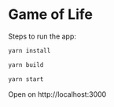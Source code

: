 # Game of Life

Steps to run the app:

```bash
yarn install

yarn build

yarn start
```

Open on http://localhost:3000
